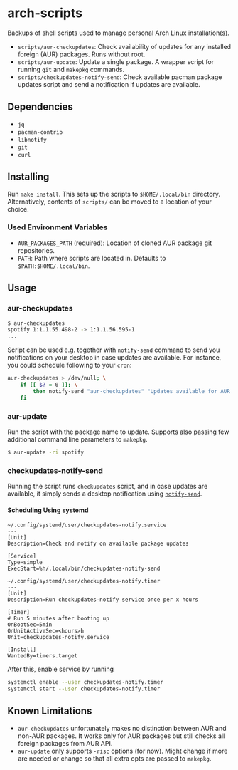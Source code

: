 # arch-scripts

Backups of shell scripts used to manage personal Arch Linux
installation(s).

* `scripts/aur-checkupdates`: Check availability of updates for any installed
foreign (AUR) packages. Runs without root.
* `scripts/aur-update`: Update a single package. A wrapper script for
running `git` and `makepkg` commands.
* `scripts/checkupdates-notify-send`: Check available pacman package updates script and send a notification if updates are available.

## Dependencies

* `jq`
* `pacman-contrib`
* `libnotify`
* `git`
* `curl`

## Installing

Run `make install`. This sets up the scripts to `$HOME/.local/bin` directory.
Alternatively, contents of `scripts/` can be moved to a location of your choice.

### Used Environment Variables

* `AUR_PACKAGES_PATH` (required): Location of cloned AUR package git repositories.
* `PATH`: Path where scripts are located in. Defaults to `$PATH:$HOME/.local/bin`.

## Usage

### aur-checkupdates

```bash
$ aur-checkupdates
spotify 1:1.1.55.498-2 -> 1:1.1.56.595-1
...
```

Script can be used e.g. together with `notify-send` command to send you notifications
on your desktop in case updates are available. For instance, you could schedule following
to your `cron`:

```bash
aur-checkupdates > /dev/null; \
    if [[ $? = 0 ]]; \
        then notify-send "aur-checkupdates" "Updates available for AUR package(s)"; \
    fi
```

### aur-update

Run the script with the package name to update. Supports also passing few
additional command line parameters to `makepkg`.

```bash
$ aur-update -ri spotify
```

### checkupdates-notify-send

Running the script runs `checkupdates` script, and in case
updates are available, it simply sends a desktop notification
using [`notify-send`](https://wiki.archlinux.org/index.php/Desktop_notifications#Bash).

#### Scheduling Using systemd

```
~/.config/systemd/user/checkupdates-notify.service
---
[Unit]
Description=Check and notify on available package updates

[Service]
Type=simple
ExecStart=%h/.local/bin/checkupdates-notify-send
```


```
~/.config/systemd/user/checkupdates-notify.timer
---
[Unit]
Description=Run checkupdates-notify service once per x hours

[Timer]
# Run 5 minutes after booting up
OnBootSec=5min
OnUnitActiveSec=<hours>h
Unit=checkupdates-notify.service

[Install]
WantedBy=timers.target
```

After this, enable service by running

```bash
systemctl enable --user checkupdates-notify.timer
systemctl start --user checkupdates-notify.timer
```

## Known Limitations

* `aur-checkupdates` unfortunately makes no distinction between AUR and non-AUR packages.
It works only for AUR packages but still checks all foreign packages from AUR API.
* `aur-update` only supports `-risc` options (for now). Might change if
more are needed or change so that all extra opts are passed to `makepkg`.
